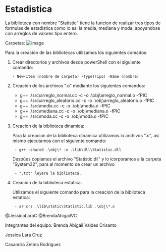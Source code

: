 # Estadistica
La biblioteca con nombre "Statistic" tiene la funcion de realizar tres tipos de formulas de estadistica como lo es: la media, mediana y moda; apoyandose con arreglos de valores tipo entero. 

Carpetas: 
![image](https://user-images.githubusercontent.com/109366932/185821009-fc0cfd85-b834-408d-8766-497fe2b89016.png)

Para la creacion de las bibliotecas utilizamos los siguientes comados: 

1. Crear directorios y archivos desde powerShell con el siguiente comando: 

       - New-Item (nombre de carpeta) -Type(Tipo) -Name (nombre) 
      
2. Creacion de los archivos ".o" mediante los siguientes comandos: 

      - g++ .\src\arreglo_normal.cc -c -o .\obj\arreglo_normal.o -fPIC
      - g++ .\src\arreglo_aleatorio.cc -c -o .\obj\arreglo_aleatorio.o -fPIC
      - g++ .\src\media.cc -c -o .\obj\media.o -fPIC
      - g++ .\src\mediana.cc -c -o .\obj\mediana.o -fPIC
      - g++ .\src\moda.cc -c -o .\obj\moda.o -fPIC
     
3. Creacion de la biblioteca dinamica: 

    Para la creacion de la biblioteca dinamica utilizamos lo archivos ".o", asi mismo ejecutamos con el siguiente comando:
    
        - g++ -shared .\obj\* -o .\lib\dll\Statistic.dll 
       
    Despúes copiamos el archivo "Statistic.dll" y lo icorporamos a la carpeta "System32", para al momento de crear un archivo  
    
        - ".txt" leyera la biblioteca.
    
4. Creacion de la biblioteca estatica: 
    
    Utilizamos el siguiente comando para la creacion de la biblioteca estatica: 
   
        - ar crs .\lib\static\Statistic.lib .\obj\*.o
    



@JessicaLaraC
@BrendaAbigailVC




Integrantes del equipo: 
Brenda Abigail Valdes Crisanto

Jessica Lara Cruz

Casandra Zetina Rodriguez 
